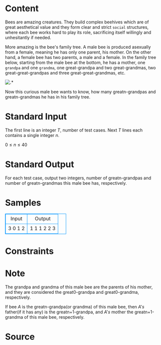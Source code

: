 
# Content

Bees are amazing creatures. They build complex beehives which are of great aesthetical value and they form clear and strict `social` structures, where each bee works hard to play its role, sacrificing itself willingly and unhesitantly if needed.

More amazing is the bee's family tree. A male bee is produced asexually from a female, meaning he has only one parent, his mother. On the other hand, a female bee has two parents, a male and a female. In the family tree below, starting from the male bee at the bottom, he has a mother, one `grandpa` and one `grandma`, one great-grandpa and two great-grandmas, two great-great-grandpas and three great-great-grandmas, etc.

![.*](/source/lutece/bee-tree/img/aHR0cHM6Ly9hY20udWVzdGMuZWR1LmNuL21lZGlhL2ltYWdlL3Byb2JsZW0vNjQvMjAxNDAxMDExMTQwMjg4ODc0LmpwZw==.jpg)

Now this curious male bee wants to know, how many greatn-grandpas and greatn-grandmas he has in his family tree.

# Standard Input

The first line is an integer $T$, number of test cases. Next $T$ lines each contains a single integer $n$.

$0 \leq n \leq 40$

# Standard Output

For each test case, output two integers, number of greatn-grandpas and number of greatn-grandmas this male bee has, respectively.

# Samples

<style>
        table,table tr th, table tr td { border:1px solid #0094ff; }
        table { width: 200px; min-height: 25px; line-height: 25px; text-align: center; border-collapse: collapse;}   
    </style>
<table>
	<tr>
		<td>Input</td>
		<td>Output</td>
	</tr>
<tr><td>3
0
1
2</td><td>1 1
1 2
2 3</td></tr></table>


# Constraints



# Note

The grandpa and grandma of this male bee are the parents of his mother, and they are considered the great0-grandpa and great0-grandma, respectively.

If bee $A$ is the greatn-grandpa(or grandma) of this male bee, then $A's$ father(if it has any) is the greatn+1-grandpa, and $A's$ mother the greatn+1-grandma of this male bee, respectively.

# Source


